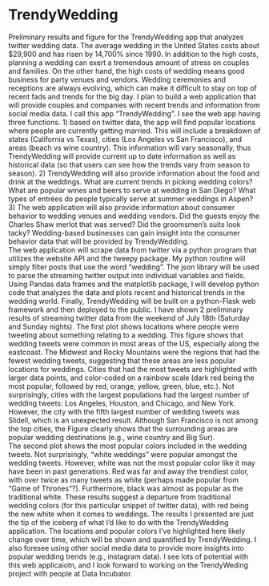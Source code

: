 # TrendyWedding
Preliminary results and figure for the TrendyWedding app that analyzes twitter wedding data.
	The average wedding in the United States costs about $29,900 and has risen by 14,700% since 1990.  In addition to the high costs, planning a wedding can exert a tremendous amount of stress on couples and families. On the other hand, the high costs of wedding means good business for party venues and vendors. Wedding ceremonies and receptions are always evolving, which can make it difficult to stay on top of recent fads and trends for the big day.  I plan to build a web application that will provide couples and companies with recent trends and information from social media data. I call this app “TrendyWedding”. 
	I see the web app having three functions. 1) based on twitter data, the app will find popular locations where people are currently getting married. This will include a breakdown of states (California vs Texas), cities (Los Angeles vs San Francisco), and areas (beach vs wine country).  This information will vary seasonally, thus TrendyWedding will provide current up to date information as well as historical data (so that users can see how the trends vary from season to season). 2) TrendyWedding will also provide information about the food and drink at the weddings. What are current trends in picking wedding colors? What are popular wines and beers to serve at wedding in San Diego? What types of entrées do people typically serve at summer weddings in Aspen?   3) The web application will also provide information about consumer behavior to wedding venues and wedding vendors. Did the guests enjoy the Charles Shaw merlot that was served? Did the groomsmen’s suits look tacky? Wedding-based businesses can gain insight into the consumer behavior data that will be provided by TrendyWedding.  
The web application will scrape data from twitter via a python program that utilizes the website API and the tweepy package. My python routine will simply filter posts that use the word “wedding”. The json library will be used to parse the streaming twitter output into individual variables and fields. Using Pandas data frames and the matplotlib package, I will develop python code that analyzes the data and plots recent and historical trends in the wedding world. Finally, TrendyWedding will be built on a python-Flask web framework and then deployed to the public. 
I have shown 2 preliminary results of streaming twitter data from the weekend of July 18th (Saturday and Sunday nights).  The first plot shows locations where people were tweeting about something relating to a wedding. This figure shows that wedding tweets were common in most areas of the US, especially along the eastcoast. The Midwest and Rocky Mountains were the regions that had the fewest wedding tweets, suggesting that these areas are less popular locations for weddings. Cities that had the most tweets are highlighted with larger data points, and color-coded on a rainbow scale (dark red being the most popular, followed by red, orange, yellow, green, blue, etc.).  Not surprisingly, cities with the largest populations had the largest number of wedding tweets: Los Angeles, Houston, and Chicago, and New York. However, the city with the fifth largest number of wedding tweets was Slidell, which is an unexpected result. Although San Francisco is not among the top cities, the Figure clearly shows that the surrounding areas are popular wedding destinations (e.g., wine country and Big Sur).  
The second plot shows the most popular colors included in the wedding tweets. Not surprisingly, “white weddings” were popular amongst the wedding tweets. However, white was not the most popular color like it may have been in past generations. Red was far and away the trendiest color, with over twice as many tweets as white (perhaps made popular from “Game of Thrones”?). Furthermore, black was almost as popular as the traditional white.  These results suggest a departure from traditional wedding colors (for this particular snippet of twitter data), with red being the new white when it comes to weddings. 
The results I presented are just the tip of the iceberg of what I’d like to do with the TrendyWedding application. The locations and popular colors I’ve highlighted here likely change over time, which will be shown and quantified by TrendyWedding. I also foresee using other social media data to provide more insights into popular wedding trends (e.g., instagram data). I see lots of potential with this web applicaiotn, and I look forward to working on the TrendyWeding project with people at Data Incubator.  
